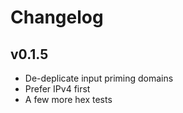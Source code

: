 # Changelog

## v0.1.5

- De-deplicate input priming domains
- Prefer IPv4 first
- A few more hex tests
